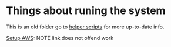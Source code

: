# Things about runing the system

This is an old folder go to [helper scripts](../../helper_scripts/README.md) for more up-to-date info.

[Setup AWS](Setup%20AWS.md): NOTE link does not offend work
